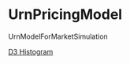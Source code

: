 # UrnPricingModel
UrnModelForMarketSimulation

[D3 Histogram](https://d3-graph-gallery.com/graph/histogram_basic.html)
